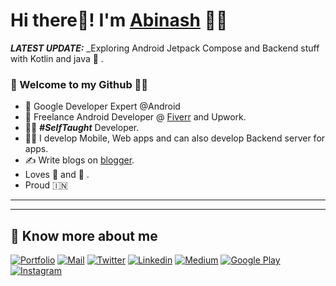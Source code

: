  # Hi there👋! I'm [Abinash]([https://shreyaspatil.dev](https://gabinash.read.gd/)) 🙋‍♂️  
 
  

_**LATEST UPDATE:**_ _Exploring Android Jetpack Compose and Backend stuff with Kotlin and java 🥽 .

### 🎍 Welcome to my Github 👨‍💻
  
- 👦 Google Developer Expert @Android
- 💼 Freelance Android Developer @ [Fiverr](https://www.fiverr.com) and Upwork.
- 👨‍💻 ***#SelfTaught*** Developer.
- 👨‍💻 I develop Mobile, Web apps and can also develop Backend server for apps.
- ✍️ Write blogs on [blogger](https://friendlyabinash.blogspot.com/).
- Loves 🎵 and 🎹        .
- Proud 🇮🇳      
---

-------

## 🔗 Know more about me                  

[![Portfolio](https://img.shields.io/badge/-Portfolio-black?style=for-the-badge&logo=google-chrome&logoColor=white)](https://gabinash.read.gd/)
[![Mail](https://img.shields.io/badge/-Say%20Hi!-black?style=for-the-badge&logo=gmail)](mailto:gabinash018@gmail.com)
[![Twitter](https://img.shields.io/badge/-Twitter-black?style=for-the-badge&logo=twitter)](https://twitter.com/gabinash7023)
[![Linkedin](https://img.shields.io/badge/-LinkedIn-black?style=for-the-badge&logo=Linkedin)](https://www.linkedin.com)
[![Medium](https://img.shields.io/badge/-Medium-black?style=for-the-badge&logo=Medium)](https://medium.com)
[![Google Play](https://img.shields.io/badge/-Google%20Play-black?style=for-the-badge&logo=google-play)](https://play.google.com/store)
[![Instagram](https://img.shields.io/badge/-Instagram-black?style=for-the-badge&logo=instagram)](https://instagram.com)
